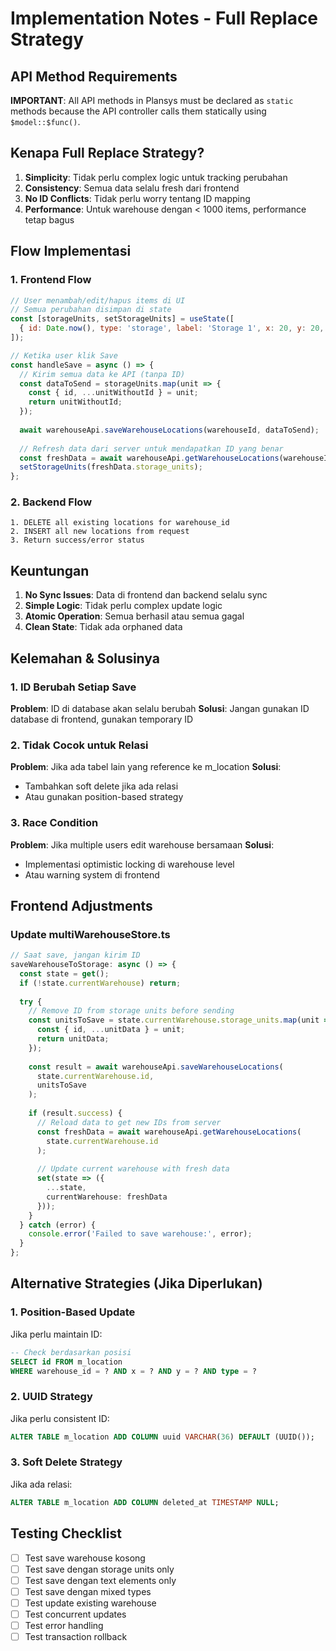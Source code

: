 # Implementation Notes - Full Replace Strategy

## API Method Requirements

**IMPORTANT**: All API methods in Plansys must be declared as `static` methods because the API controller calls them statically using `$model::$func()`.

## Kenapa Full Replace Strategy?

1. **Simplicity**: Tidak perlu complex logic untuk tracking perubahan
2. **Consistency**: Semua data selalu fresh dari frontend
3. **No ID Conflicts**: Tidak perlu worry tentang ID mapping
4. **Performance**: Untuk warehouse dengan < 1000 items, performance tetap bagus

## Flow Implementasi

### 1. Frontend Flow
```javascript
// User menambah/edit/hapus items di UI
// Semua perubahan disimpan di state
const [storageUnits, setStorageUnits] = useState([
  { id: Date.now(), type: 'storage', label: 'Storage 1', x: 20, y: 20, ... }
]);

// Ketika user klik Save
const handleSave = async () => {
  // Kirim semua data ke API (tanpa ID)
  const dataToSend = storageUnits.map(unit => {
    const { id, ...unitWithoutId } = unit;
    return unitWithoutId;
  });
  
  await warehouseApi.saveWarehouseLocations(warehouseId, dataToSend);
  
  // Refresh data dari server untuk mendapatkan ID yang benar
  const freshData = await warehouseApi.getWarehouseLocations(warehouseId);
  setStorageUnits(freshData.storage_units);
};
```

### 2. Backend Flow
```
1. DELETE all existing locations for warehouse_id
2. INSERT all new locations from request
3. Return success/error status
```

## Keuntungan

1. **No Sync Issues**: Data di frontend dan backend selalu sync
2. **Simple Logic**: Tidak perlu complex update logic
3. **Atomic Operation**: Semua berhasil atau semua gagal
4. **Clean State**: Tidak ada orphaned data

## Kelemahan & Solusinya

### 1. ID Berubah Setiap Save
**Problem**: ID di database akan selalu berubah
**Solusi**: Jangan gunakan ID database di frontend, gunakan temporary ID

### 2. Tidak Cocok untuk Relasi
**Problem**: Jika ada tabel lain yang reference ke m_location
**Solusi**: 
- Tambahkan soft delete jika ada relasi
- Atau gunakan position-based strategy

### 3. Race Condition
**Problem**: Jika multiple users edit warehouse bersamaan
**Solusi**: 
- Implementasi optimistic locking di warehouse level
- Atau warning system di frontend

## Frontend Adjustments

### Update multiWarehouseStore.ts
```typescript
// Saat save, jangan kirim ID
saveWarehouseToStorage: async () => {
  const state = get();
  if (!state.currentWarehouse) return;
  
  try {
    // Remove ID from storage units before sending
    const unitsToSave = state.currentWarehouse.storage_units.map(unit => {
      const { id, ...unitData } = unit;
      return unitData;
    });
    
    const result = await warehouseApi.saveWarehouseLocations(
      state.currentWarehouse.id,
      unitsToSave
    );
    
    if (result.success) {
      // Reload data to get new IDs from server
      const freshData = await warehouseApi.getWarehouseLocations(
        state.currentWarehouse.id
      );
      
      // Update current warehouse with fresh data
      set(state => ({
        ...state,
        currentWarehouse: freshData
      }));
    }
  } catch (error) {
    console.error('Failed to save warehouse:', error);
  }
};
```

## Alternative Strategies (Jika Diperlukan)

### 1. Position-Based Update
Jika perlu maintain ID:
```sql
-- Check berdasarkan posisi
SELECT id FROM m_location 
WHERE warehouse_id = ? AND x = ? AND y = ? AND type = ?
```

### 2. UUID Strategy
Jika perlu consistent ID:
```sql
ALTER TABLE m_location ADD COLUMN uuid VARCHAR(36) DEFAULT (UUID());
```

### 3. Soft Delete Strategy
Jika ada relasi:
```sql
ALTER TABLE m_location ADD COLUMN deleted_at TIMESTAMP NULL;
```

## Testing Checklist

- [ ] Test save warehouse kosong
- [ ] Test save dengan storage units only
- [ ] Test save dengan text elements only
- [ ] Test save dengan mixed types
- [ ] Test update existing warehouse
- [ ] Test concurrent updates
- [ ] Test error handling
- [ ] Test transaction rollback